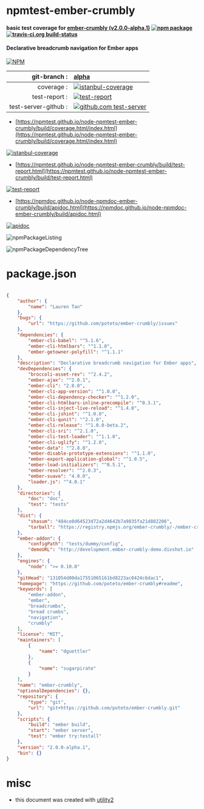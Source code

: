 # npmtest-ember-crumbly

#### basic test coverage for  [ember-crumbly (v2.0.0-alpha.1)](https://github.com/poteto/ember-crumbly#readme)  [![npm package](https://img.shields.io/npm/v/npmtest-ember-crumbly.svg?style=flat-square)](https://www.npmjs.org/package/npmtest-ember-crumbly) [![travis-ci.org build-status](https://api.travis-ci.org/npmtest/node-npmtest-ember-crumbly.svg)](https://travis-ci.org/npmtest/node-npmtest-ember-crumbly)

#### Declarative breadcrumb navigation for Ember apps

[![NPM](https://nodei.co/npm/ember-crumbly.png?downloads=true&downloadRank=true&stars=true)](https://www.npmjs.com/package/ember-crumbly)

| git-branch : | [alpha](https://github.com/npmtest/node-npmtest-ember-crumbly/tree/alpha)|
|--:|:--|
| coverage : | [![istanbul-coverage](https://npmtest.github.io/node-npmtest-ember-crumbly/build/coverage.badge.svg)](https://npmtest.github.io/node-npmtest-ember-crumbly/build/coverage.html/index.html)|
| test-report : | [![test-report](https://npmtest.github.io/node-npmtest-ember-crumbly/build/test-report.badge.svg)](https://npmtest.github.io/node-npmtest-ember-crumbly/build/test-report.html)|
| test-server-github : | [![github.com test-server](https://npmtest.github.io/node-npmtest-ember-crumbly/GitHub-Mark-32px.png)](https://npmtest.github.io/node-npmtest-ember-crumbly/build/app/index.html) | | build-artifacts : | [![build-artifacts](https://npmtest.github.io/node-npmtest-ember-crumbly/glyphicons_144_folder_open.png)](https://github.com/npmtest/node-npmtest-ember-crumbly/tree/gh-pages/build)|

- [https://npmtest.github.io/node-npmtest-ember-crumbly/build/coverage.html/index.html](https://npmtest.github.io/node-npmtest-ember-crumbly/build/coverage.html/index.html)

[![istanbul-coverage](https://npmtest.github.io/node-npmtest-ember-crumbly/build/screenCapture.buildCi.browser.%252Ftmp%252Fbuild%252Fcoverage.lib.html.png)](https://npmtest.github.io/node-npmtest-ember-crumbly/build/coverage.html/index.html)

- [https://npmtest.github.io/node-npmtest-ember-crumbly/build/test-report.html](https://npmtest.github.io/node-npmtest-ember-crumbly/build/test-report.html)

[![test-report](https://npmtest.github.io/node-npmtest-ember-crumbly/build/screenCapture.buildCi.browser.%252Ftmp%252Fbuild%252Ftest-report.html.png)](https://npmtest.github.io/node-npmtest-ember-crumbly/build/test-report.html)

- [https://npmdoc.github.io/node-npmdoc-ember-crumbly/build/apidoc.html](https://npmdoc.github.io/node-npmdoc-ember-crumbly/build/apidoc.html)

[![apidoc](https://npmdoc.github.io/node-npmdoc-ember-crumbly/build/screenCapture.buildCi.browser.%252Ftmp%252Fbuild%252Fapidoc.html.png)](https://npmdoc.github.io/node-npmdoc-ember-crumbly/build/apidoc.html)

![npmPackageListing](https://npmtest.github.io/node-npmtest-ember-crumbly/build/screenCapture.npmPackageListing.svg)

![npmPackageDependencyTree](https://npmtest.github.io/node-npmtest-ember-crumbly/build/screenCapture.npmPackageDependencyTree.svg)



# package.json

```json

{
    "author": {
        "name": "Lauren Tan"
    },
    "bugs": {
        "url": "https://github.com/poteto/ember-crumbly/issues"
    },
    "dependencies": {
        "ember-cli-babel": "^5.1.6",
        "ember-cli-htmlbars": "^1.1.0",
        "ember-getowner-polyfill": "^1.1.1"
    },
    "description": "Declarative breadcrumb navigation for Ember apps",
    "devDependencies": {
        "broccoli-asset-rev": "^2.4.2",
        "ember-ajax": "^2.0.1",
        "ember-cli": "2.8.0",
        "ember-cli-app-version": "^1.0.0",
        "ember-cli-dependency-checker": "^1.2.0",
        "ember-cli-htmlbars-inline-precompile": "^0.3.1",
        "ember-cli-inject-live-reload": "^1.4.0",
        "ember-cli-jshint": "^1.0.0",
        "ember-cli-qunit": "^2.1.0",
        "ember-cli-release": "^1.0.0-beta.2",
        "ember-cli-sri": "^2.1.0",
        "ember-cli-test-loader": "^1.1.0",
        "ember-cli-uglify": "^1.2.0",
        "ember-data": "^2.8.0",
        "ember-disable-prototype-extensions": "^1.1.0",
        "ember-export-application-global": "^1.0.5",
        "ember-load-initializers": "^0.5.1",
        "ember-resolver": "^2.0.3",
        "ember-suave": "4.0.0",
        "loader.js": "^4.0.1"
    },
    "directories": {
        "doc": "doc",
        "test": "tests"
    },
    "dist": {
        "shasum": "484ce8d64523d72a2d4642b7a9835fa21d882206",
        "tarball": "https://registry.npmjs.org/ember-crumbly/-/ember-crumbly-2.0.0-alpha.1.tgz"
    },
    "ember-addon": {
        "configPath": "tests/dummy/config",
        "demoURL": "http://development.ember-crumbly-demo.divshot.io"
    },
    "engines": {
        "node": ">= 0.10.0"
    },
    "gitHead": "131054d00da17551065161bd8223ac0424c6dac1",
    "homepage": "https://github.com/poteto/ember-crumbly#readme",
    "keywords": [
        "ember-addon",
        "ember",
        "breadcrumbs",
        "bread crumbs",
        "navigation",
        "crumbly"
    ],
    "license": "MIT",
    "maintainers": [
        {
            "name": "dguettler"
        },
        {
            "name": "sugarpirate"
        }
    ],
    "name": "ember-crumbly",
    "optionalDependencies": {},
    "repository": {
        "type": "git",
        "url": "git+https://github.com/poteto/ember-crumbly.git"
    },
    "scripts": {
        "build": "ember build",
        "start": "ember server",
        "test": "ember try:testall"
    },
    "version": "2.0.0-alpha.1",
    "bin": {}
}
```



# misc
- this document was created with [utility2](https://github.com/kaizhu256/node-utility2)
